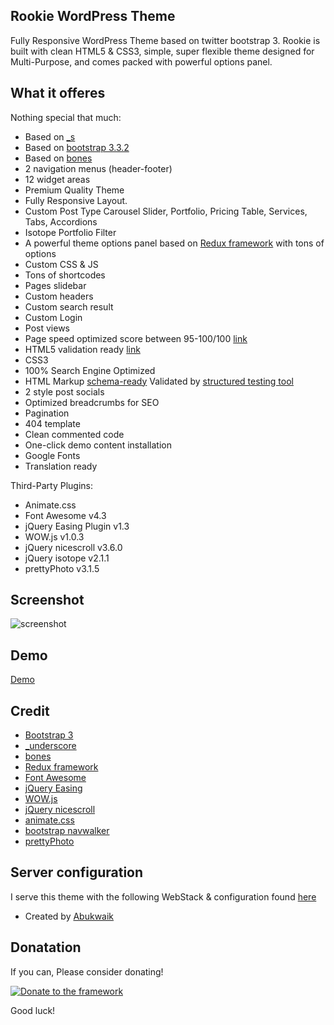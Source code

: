 ## Rookie WordPress Theme
Fully Responsive WordPress Theme based on twitter bootstrap 3. Rookie is built with clean HTML5 & CSS3, simple, super flexible theme designed for Multi-Purpose, and comes packed with powerful options panel.

## What it offeres
Nothing special that much:

* Based on [_s](https://github.com/Automattic/_s)
* Based on [bootstrap 3.3.2](http://getbootstrap.com/)
* Based on [bones](https://github.com/eddiemachado/bones)
* 2 navigation menus (header-footer)
* 12 widget areas
* Premium Quality Theme
* Fully Responsive Layout.
* Custom Post Type Carousel Slider, Portfolio, Pricing Table, Services, Tabs, Accordions
* Isotope Portfolio Filter
* A powerful theme options panel based on [Redux framework](https://github.com/ReduxFramework/redux-framework) with tons of options
* Custom CSS & JS
* Tons of shortcodes
* Pages slidebar
* Custom headers
* Custom search result
* Custom Login
* Post views
* Page speed optimized score between 95-100/100 [link](https://developers.google.com/speed/pagespeed/insights/?url=http%3A%2F%2Fstarter.croti.com%2F)
* HTML5 validation ready [link](http://validator.w3.org/check?uri=http%3A%2F%2Fstarter.croti.com%2F&charset=%28detect+automatically%29&doctype=Inline&group=0)
* CSS3
* 100% Search Engine Optimized
* HTML Markup [schema-ready](https://support.google.com/webmasters/answer/99170?hl=en) Validated by [structured testing tool](https://developers.google.com/structured-data/testing-tool/)
* 2 style post socials
* Optimized breadcrumbs for SEO
* Pagination
* 404 template
* Clean commented code
* One-click demo content installation
* Google Fonts
* Translation ready

Third-Party Plugins:

* Animate.css
* Font Awesome v4.3
* jQuery Easing Plugin v1.3
* WOW.js v1.0.3
* jQuery nicescroll v3.6.0
* jQuery isotope v2.1.1
* prettyPhoto v3.1.5


## Screenshot
![screenshot](http://www.croti.com/images/Rookie-full-screenshot.png)

## Demo
[Demo](http://rookie.croti.com/)

## Credit

* [Bootstrap 3](https://github.com/twbs/bootstrap)
* [_underscore](https://github.com/Automattic/_s)
* [bones](https://github.com/eddiemachado/bones)
* [Redux framework](https://github.com/ReduxFramework/redux-framework)
* [Font Awesome](http://fortawesome.github.io/Font-Awesome/)
* [jQuery Easing](https://github.com/gdsmith/jquery.easing)
* [WOW.js](https://github.com/matthieua/WOW)
* [jQuery nicescroll](https://github.com/inuyaksa/jquery.nicescroll)
* [animate.css](http://daneden.github.io/animate.css/)
* [bootstrap navwalker](https://github.com/twittem/wp-bootstrap-navwalker)
* [prettyPhoto](https://github.com/scaron/prettyphoto)

## Server configuration
I serve this theme with the following WebStack & configuration found [here](https://github.com/abukwaik/wordpress-nginx-small-vps)

* Created by [Abukwaik](https://github.com/abukwaik/)

## Donatation ##

If you can, Please consider donating!

[![Donate to the framework](https://www.paypalobjects.com/en_US/i/btn/btn_donateCC_LG.gif "Donate to the rookie")](https://www.paypal.com/cgi-bin/webscr?cmd=_s-xclick&hosted_button_id=JUXUWMEFUEJPW)


Good luck!
